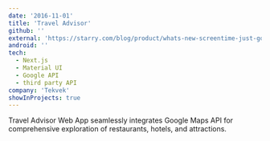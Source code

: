 ```yaml
---
date: '2016-11-01'
title: 'Travel Advisor'
github: ''
external: 'https://starry.com/blog/product/whats-new-screentime-just-got-better-for-parents'
android: ''
tech:
  - Next.js
  - Material UI
  - Google API
  - third party API
company: 'Tekvek'
showInProjects: true
---
```


Travel Advisor Web App seamlessly integrates Google Maps API for comprehensive exploration of restaurants, hotels, and attractions.
